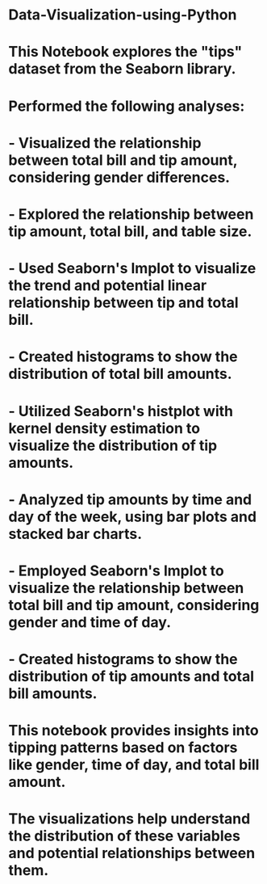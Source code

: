 # Data-Visualization-using-Python

# This Notebook explores the "tips" dataset from the Seaborn library. 

# Performed the following analyses:

# - Visualized the relationship between total bill and tip amount, considering gender differences.
# - Explored the relationship between tip amount, total bill, and table size.
# - Used Seaborn's lmplot to visualize the trend and potential linear relationship between tip and total bill.
# - Created histograms to show the distribution of total bill amounts.
# - Utilized Seaborn's histplot with kernel density estimation to visualize the distribution of tip amounts.
# - Analyzed tip amounts by time and day of the week, using bar plots and stacked bar charts.
# - Employed Seaborn's lmplot to visualize the relationship between total bill and tip amount, considering gender and time of day.
# - Created histograms to show the distribution of tip amounts and total bill amounts.

# This notebook provides insights into tipping patterns based on factors like gender, time of day, and total bill amount. 
# The visualizations help understand the distribution of these variables and potential relationships between them.
